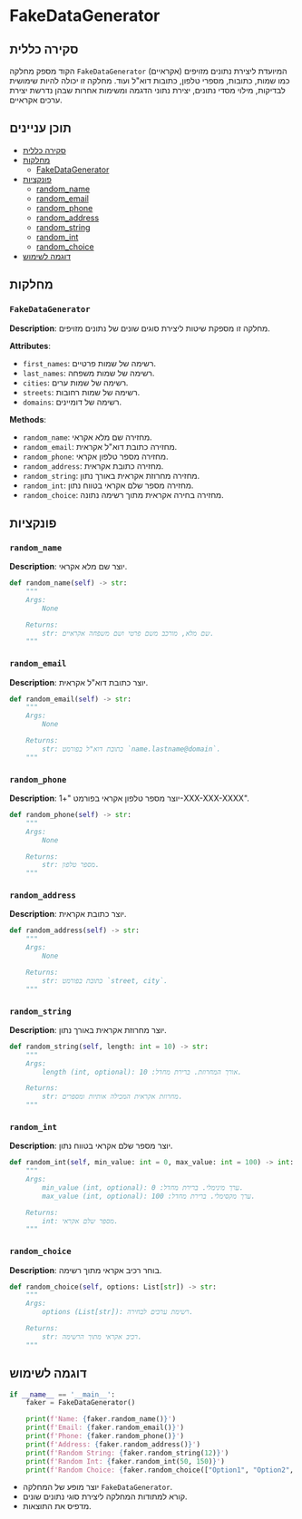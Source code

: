 # FakeDataGenerator

## סקירה כללית

הקוד מספק מחלקה `FakeDataGenerator` המיועדת ליצירת נתונים מזויפים (אקראיים) כמו שמות, כתובות, מספרי טלפון, כתובות דוא"ל ועוד. מחלקה זו יכולה להיות שימושית לבדיקות, מילוי מסדי נתונים, יצירת נתוני הדגמה ומשימות אחרות שבהן נדרשת יצירת ערכים אקראיים.

## תוכן עניינים

- [סקירה כללית](#סקירה-כללית)
- [מחלקות](#מחלקות)
  - [FakeDataGenerator](#fakedatagenerator)
- [פונקציות](#פונקציות)
  - [random_name](#random_name)
  - [random_email](#random_email)
  - [random_phone](#random_phone)
  - [random_address](#random_address)
  - [random_string](#random_string)
  - [random_int](#random_int)
  - [random_choice](#random_choice)
- [דוגמה לשימוש](#דוגמה-לשימוש)

## מחלקות

### `FakeDataGenerator`

**Description**: מחלקה זו מספקת שיטות ליצירת סוגים שונים של נתונים מזויפים.

**Attributes**:

- `first_names`: רשימה של שמות פרטיים.
- `last_names`: רשימה של שמות משפחה.
- `cities`: רשימה של שמות ערים.
- `streets`: רשימה של שמות רחובות.
- `domains`: רשימה של דומיינים.

**Methods**:
- `random_name`: מחזירה שם מלא אקראי.
- `random_email`: מחזירה כתובת דוא"ל אקראית.
- `random_phone`: מחזירה מספר טלפון אקראי.
- `random_address`: מחזירה כתובת אקראית.
- `random_string`: מחזירה מחרוזת אקראית באורך נתון.
- `random_int`: מחזירה מספר שלם אקראי בטווח נתון.
- `random_choice`: מחזירה בחירה אקראית מתוך רשימה נתונה.

## פונקציות

### `random_name`

**Description**: יוצר שם מלא אקראי.

```python
def random_name(self) -> str:
    """
    Args:
        None

    Returns:
        str: שם מלא, מורכב משם פרטי ושם משפחה אקראיים.
    """
```

### `random_email`

**Description**: יוצר כתובת דוא"ל אקראית.

```python
def random_email(self) -> str:
    """
    Args:
        None

    Returns:
        str: כתובת דוא"ל בפורמט `name.lastname@domain`.
    """
```

### `random_phone`

**Description**: יוצר מספר טלפון אקראי בפורמט "+1-XXX-XXX-XXXX".

```python
def random_phone(self) -> str:
    """
    Args:
        None

    Returns:
        str: מספר טלפון.
    """
```

### `random_address`

**Description**: יוצר כתובת אקראית.

```python
def random_address(self) -> str:
    """
    Args:
        None

    Returns:
        str: כתובת בפורמט `street, city`.
    """
```

### `random_string`

**Description**: יוצר מחרוזת אקראית באורך נתון.

```python
def random_string(self, length: int = 10) -> str:
    """
    Args:
        length (int, optional): אורך המחרוזת. ברירת מחדל: 10.

    Returns:
        str: מחרוזת אקראית המכילה אותיות ומספרים.
    """
```

### `random_int`

**Description**: יוצר מספר שלם אקראי בטווח נתון.

```python
def random_int(self, min_value: int = 0, max_value: int = 100) -> int:
    """
    Args:
        min_value (int, optional): ערך מינימלי. ברירת מחדל: 0.
        max_value (int, optional): ערך מקסימלי. ברירת מחדל: 100.

    Returns:
        int: מספר שלם אקראי.
    """
```

### `random_choice`

**Description**: בוחר רכיב אקראי מתוך רשימה.

```python
def random_choice(self, options: List[str]) -> str:
    """
    Args:
        options (List[str]): רשימת ערכים לבחירה.

    Returns:
        str: רכיב אקראי מתוך הרשימה.
    """
```

## דוגמה לשימוש

```python
if __name__ == '__main__':
    faker = FakeDataGenerator()

    print(f'Name: {faker.random_name()}')
    print(f'Email: {faker.random_email()}')
    print(f'Phone: {faker.random_phone()}')
    print(f'Address: {faker.random_address()}')
    print(f'Random String: {faker.random_string(12)}')
    print(f'Random Int: {faker.random_int(50, 150)}')
    print(f'Random Choice: {faker.random_choice(["Option1", "Option2", "Option3"])}')
```
- יוצר מופע של המחלקה `FakeDataGenerator`.
- קורא למתודות המחלקה ליצירת סוגי נתונים שונים.
- מדפיס את התוצאות.